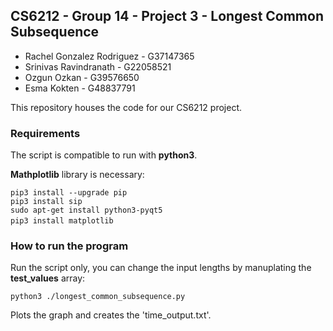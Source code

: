 ## CS6212 - Group 14 - Project 3 - Longest Common Subsequence 

- Rachel Gonzalez Rodriguez - G37147365
- Srinivas Ravindranath - G22058521
- Ozgun Ozkan - G39576650 
- Esma Kokten - G48837791

This repository houses the code for our CS6212 project.

### Requirements

The script is compatible to run with **python3**. 

**Mathplotlib** library is necessary:

  `pip3 install --upgrade pip`  
  `pip3 install sip`  
  `sudo apt-get install python3-pyqt5`   
​	`pip3 install matplotlib` 

### How to run the program

Run the script only, you can change the input lengths by manuplating the **test_values** array:

`python3 ./longest_common_subsequence.py`

Plots the graph and creates the 'time_output.txt'. 

